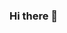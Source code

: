 ### Hi there 👋


<!--
**maulanayusufhabibi/maulanayusufhabibi** is a ✨ _special_ ✨ repository because its `README.md` (this file) appears on your GitHub profile.

Here are some ideas to get you started:

- 🔭 I’m currently not working
- 🌱 I’m currently learning Informatics at University of Ahmad Dahlan
- 👯 I’m looking to collaborate on everything
- 🤔 I’m looking for help with anyone
-->

